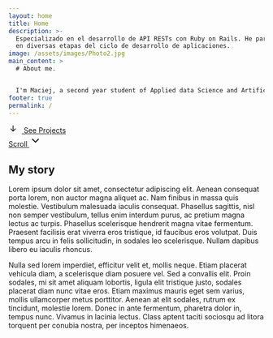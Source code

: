 ```yaml
---
layout: home
title: Home
description: >-
  Especializado en el desarrollo de API RESTs con Ruby on Rails. He participado
  en diversas etapas del ciclo de desarrollo de aplicaciones.
image: /assets/images/Photo2.jpg
main_content: >
  # About me.


  I'm Maciej, a second year student of Applied data Science and Artificial Inteligence at Breda University of Applied Sciences
footer: true
permalink: /
---
```


<div class="hero-cta">
  <a href="{{ '/projects/' | relative_url }}" class="btn-primary">
    <!-- inline icon -->
    <svg width="18" height="18" viewBox="0 0 24 24" aria-hidden="true" focusable="false" style="margin-right:8px;">
      <path d="M12 5v14M12 19l-6-6m6 6l6-6" stroke="currentColor" stroke-width="2" fill="none" stroke-linecap="round" stroke-linejoin="round"/>
    </svg>
    See Projects
  </a>
</div>

<a href="{{ '/projects/' | relative_url }}" class="scroll-cue" aria-label="Scroll to projects">
  <span>Scroll</span>
  <svg width="24" height="24" viewBox="0 0 24 24" aria-hidden="true" focusable="false">
    <path d="M6 9l6 6 6-6" stroke="currentColor" stroke-width="2" fill="none" stroke-linecap="round" stroke-linejoin="round"/>
  </svg>
</a>


## My story

Lorem ipsum dolor sit amet, consectetur adipiscing elit. Aenean consequat porta lorem, non auctor magna aliquet ac. Nam finibus in massa quis molestie. Vestibulum malesuada iaculis consequat. Phasellus sagittis, nisl non semper vestibulum, tellus enim interdum purus, ac pretium magna lectus ac turpis. Phasellus scelerisque hendrerit magna vitae fermentum. Praesent facilisis erat viverra eros tristique, id faucibus eros volutpat. Duis tempus arcu in felis sollicitudin, in sodales leo scelerisque. Nullam dapibus libero eu iaculis rhoncus.

Nulla sed lorem imperdiet, efficitur velit et, mollis neque. Etiam placerat vehicula diam, a scelerisque diam posuere vel. Sed a convallis elit. Proin sodales, mi sit amet aliquam lobortis, ligula elit tristique justo, sodales placerat diam nunc vitae eros. Etiam maximus mauris eget sem varius, mollis ullamcorper metus porttitor. Aenean at elit sodales, rutrum ex tincidunt, molestie lorem. Donec in ante fermentum, pharetra dolor in, tempus nunc. Vivamus in lacinia lectus. Class aptent taciti sociosqu ad litora torquent per conubia nostra, per inceptos himenaeos.


